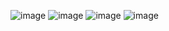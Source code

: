 
![image](https://github.com/jppascon/ea075-2024.1/assets/163413469/b85aace0-308d-43fb-a471-46e2aa0a06ee)
![image](https://github.com/jppascon/ea075-2024.1/assets/163413469/7e6e6988-c757-4130-a112-28e99093a91e)
![image](https://github.com/jppascon/ea075-2024.1/assets/163413469/f7e204e2-0d9f-4aae-9608-d7f66564b852)
![image](https://github.com/jppascon/ea075-2024.1/assets/163413469/8abd93bc-0bee-4bb8-9d8a-cfe8edcfd4e0)
